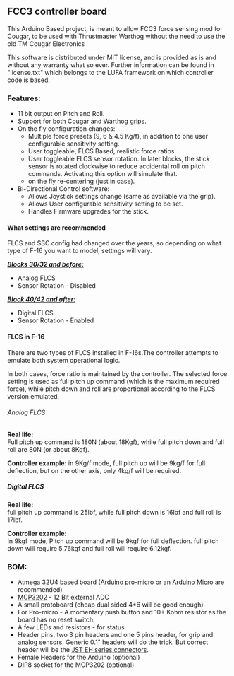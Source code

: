 ## FCC3 controller board
This Arduino Based project, is meant to allow FCC3 force sensing mod for Cougar, to be used with Thrustmaster Warthog without the need to use the old TM Cougar Electronics

This software is distributed under MIT license, and is provided as is and without any warranty what so ever. Further information can be found in "license.txt" which belongs to the LUFA framework on which controller code is based.

### Features:
  * 11 bit output on Pitch and Roll.
  * Support for both Cougar and Warthog grips.
  * On the fly configuration changes:
    * Multiple force presets (9, 6 & 4.5 Kg/f), in addition to one user configurable sensitivity setting.
    * User toggleable, FLCS Based, realistic force ratios.  
    * User toggleable FLCS sensor rotation. In later blocks, the stick sensor is rotated clockwise to reduce accidental roll on pitch commands. Activating this option will simulate that.
    * on the fly re-centering (just in case).
  * Bi-Directional Control software:
    * Allows Joystick settings change (same as available via the grip).
    * Allows User configurable sensitivity setting to be set.
    * Handles Firmware upgrades for the stick.

#### What settings are recommended
  FLCS and SSC config had changed over the years, so depending on what type of F-16 you want to model, settings will vary.

<b><u><i> Blocks 30/32 and before: </b></u></i>
  * Analog FLCS
  * Sensor Rotation -  Disabled

<b><u><i> Block 40/42 and after: </b></u></i>
  * Digital FLCS
  * Sensor Rotation - Enabled

#### FLCS in F-16
There are two types of FLCS installed in F-16s.The controller attempts to emulate both system operational logic.</br>

In both cases, force ratio is maintained by the controller. The selected force setting is used as full pitch up command (which is the maximum required force), while pitch down and roll are proportional according to the FLCS version emulated.

###### Analog FLCS
  <b>Real life:</b><br>
   Full pitch up command is 180N (about 18Kgf), while full pitch down and full roll are 80N (or about 8Kgf).

  <b>Controller example:</b> in 9Kg/f mode, full pitch up will be 9kg/f for full deflection, but on the other axis, only 4kg/f will be required.

##### Digital FLCS
  <b>Real life:</b><br>
  full pitch up command is 25lbf, while full pitch down is 16lbf and full roll is 17lbf.

  <b>Controller example:</b><br>
  In 9kgf mode, Pitch up command will be  9kgf for full deflection. full pitch down will require 5.76kgf and full roll will require 6.12kgf.



### BOM:
* Atmega 32U4 based board ([Arduino pro-micro](http://www.ebay.com/sch/i.html?_from=R40&_trksid=p2050601.m570.l1313.TR0.TRC0.H0.Xarduino+pro-micro.TRS0&_nkw=arduino+pro-micro&_sacat=0) or an [Arduino Micro](https://www.arduino.cc/en/Main/arduinoBoardMicro) are recommended)
* [MCP3202](http://www.ebay.com/sch/i.html?_odkw=arduino+pro-micro&_osacat=0&_from=R40&_trksid=p2045573.m570.l1313.TR0.TRC0.H0.XMCP3202.TRS0&_nkw=MCP3202&_sacat=0) - 12 Bit external ADC
* A small protoboard (cheap dual sided 4*6 will be good enough)
* For Pro-micro - A momentary push button and 10+ Kohm resistor as the board has no reset switch.
* A few LEDs and resistors - for status.
* Header pins, two 3 pin headers and one 5 pins header, for grip and analog sensors. Generic 0.1" headers will do the trick. But correct header will be the [ JST EH series connectors](http://www.jst-belgium.be/productSeries.php?pid=46).
* Female Headers for the Arduino (optional)
* DIP8 socket for the MCP3202 (optional)
